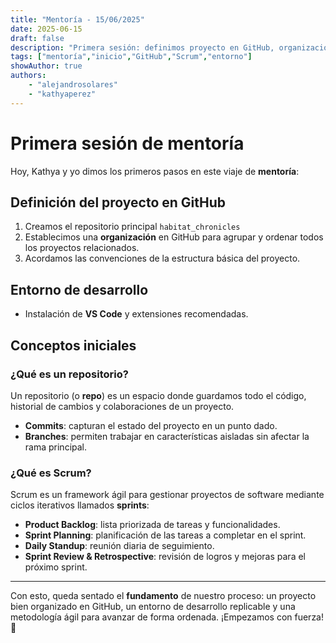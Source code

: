 ```yaml
---
title: "Mentoría - 15/06/2025"
date: 2025-06-15
draft: false
description: "Primera sesión: definimos proyecto en GitHub, organización, entorno de desarrollo y conceptos iniciales de repositorio y Scrum."
tags: ["mentoría","inicio","GitHub","Scrum","entorno"]
showAuthor: true
authors:
    - "alejandrosolares"
    - "kathyaperez"
---
```


# Primera sesión de mentoría

Hoy, Kathya y yo dimos los primeros pasos en este viaje de **mentoría**:

## Definición del proyecto en GitHub

1. Creamos el repositorio principal `habitat_chronicles`  
2. Establecimos una **organización** en GitHub para agrupar y ordenar todos los proyectos relacionados.  
3. Acordamos las convenciones de la estructura básica del proyecto.

## Entorno de desarrollo

- Instalación de **VS Code** y extensiones recomendadas.  

## Conceptos iniciales

### ¿Qué es un repositorio?

Un repositorio (o **repo**) es un espacio donde guardamos todo el código, historial de cambios y colaboraciones de un proyecto.  
- **Commits**: capturan el estado del proyecto en un punto dado.  
- **Branches**: permiten trabajar en características aisladas sin afectar la rama principal.

### ¿Qué es Scrum?

Scrum es un framework ágil para gestionar proyectos de software mediante ciclos iterativos llamados **sprints**:  
- **Product Backlog**: lista priorizada de tareas y funcionalidades.  
- **Sprint Planning**: planificación de las tareas a completar en el sprint.  
- **Daily Standup**: reunión diaria de seguimiento.  
- **Sprint Review & Retrospective**: revisión de logros y mejoras para el próximo sprint.

---

Con esto, queda sentado el **fundamento** de nuestro proceso: un proyecto bien organizado en GitHub, un entorno de desarrollo replicable y una metodología ágil para avanzar de forma ordenada. ¡Empezamos con fuerza! 🚀  
